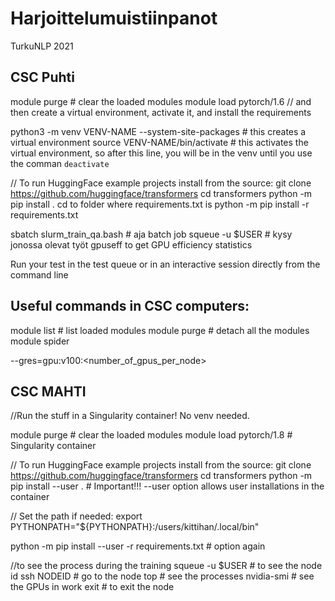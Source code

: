 # Harjoittelumuistiinpanot
TurkuNLP 2021

## CSC Puhti

module purge # clear the loaded modules
module load pytorch/1.6
// and then create a virtual environment, activate it, and install the requirements

python3 -m venv VENV-NAME --system-site-packages # this creates a virtual environment
source VENV-NAME/bin/activate # this activates the virtual environment, so after this line, you will be in the venv until you use the comman `deactivate`

// To run HuggingFace example projects install from the source:
git clone https://github.com/huggingface/transformers
cd transformers
python -m pip install .
cd to folder where requirements.txt is
python -m pip install -r requirements.txt

sbatch slurm_train_qa.bash # aja batch job
squeue -u $USER # kysy jonossa olevat työt
gpuseff <JOBID> to get GPU efficiency statistics

Run your test in the test queue or in an interactive session directly from the command line

## Useful commands in CSC computers:
module list # list loaded modules
module purge # detach all the modules
module spider


--gres=gpu:v100:<number_of_gpus_per_node>

## CSC MAHTI

//Run the stuff in a Singularity container! No venv needed.

module purge # clear the loaded modules
module load pytorch/1.8 # Singularity container

// To run HuggingFace example projects install from the source:
git clone https://github.com/huggingface/transformers
cd transformers
python -m pip install --user . # Important!!! --user option allows user installations in the container

// Set the path if needed:
export PYTHONPATH="${PYTHONPATH}:/users/kittihan/.local/bin"

python -m pip install --user -r requirements.txt # option again

//to see the process during the training 
squeue -u $USER # to see the node id
ssh NODEID # go to the node
top # see the processes
nvidia-smi # see the GPUs in work
exit # to exit the node




